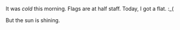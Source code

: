 It was _cold_ this morning. Flags are at half staff. Today, I got a flat. :_(

But the sun is shining.
